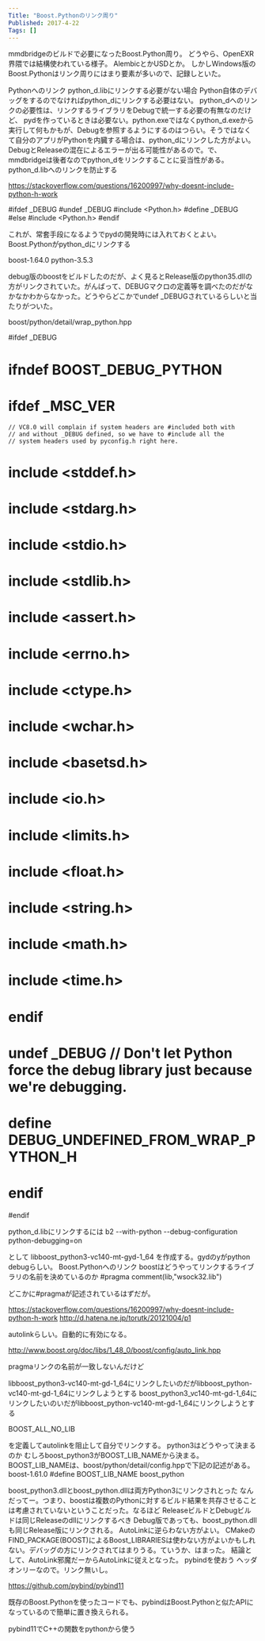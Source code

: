 ```yaml
---
Title: "Boost.Pythonのリンク周り"
Published: 2017-4-22
Tags: []
---
```


mmdbridgeのビルドで必要になったBoost.Python周り。
どうやら、OpenEXR界隈では結構使われている様子。
AlembicとかUSDとか。
しかしWindows版のBoost.Pythonはリンク周りにはまり要素が多いので、記録しといた。

Pythonへのリンク
python_d.libにリンクする必要がない場合
Python自体のデバッグをするのでなければpython_dにリンクする必要はない。
python_dへのリンクの必要性は、リンクするライブラリをDebugで統一する必要の有無なのだけど、
pydを作っているときは必要ない。python.exeではなくpython_d.exeから実行して何もかもが、Debugを参照するようにするのはつらい。そうではなくて自分のアプリがPythonを内臓する場合は、python_dにリンクした方がよい。DebugとReleaseの混在によるエラーが出る可能性があるので。で、mmdbridgeは後者なのでpython_dをリンクすることに妥当性がある。
python_d.libへのリンクを防止する

https://stackoverflow.com/questions/16200997/why-doesnt-include-python-h-work

#ifdef _DEBUG
  #undef _DEBUG
  #include <Python.h>
  #define _DEBUG
#else
  #include <Python.h>
#endif

これが、常套手段になるようでpydの開発時には入れておくとよい。
Boost.Pythonがpython_dにリンクする

boost-1.64.0
python-3.5.3

debug版のboostをビルドしたのだが、よく見るとRelease版のpython35.dllの方がリンクされていた。がんばって、DEBUGマクロの定義等を調べたのだがなかなかわからなかった。どうやらどこかでundef _DEBUGされているらしいと当たりがついた。

boost/python/detail/wrap_python.hpp

#ifdef _DEBUG
# ifndef BOOST_DEBUG_PYTHON
#  ifdef _MSC_VER  
    // VC8.0 will complain if system headers are #included both with
    // and without _DEBUG defined, so we have to #include all the
    // system headers used by pyconfig.h right here.
#   include <stddef.h>
#   include <stdarg.h>
#   include <stdio.h>
#   include <stdlib.h>
#   include <assert.h>
#   include <errno.h>
#   include <ctype.h>
#   include <wchar.h>
#   include <basetsd.h>
#   include <io.h>
#   include <limits.h>
#   include <float.h>
#   include <string.h>
#   include <math.h>
#   include <time.h>
#  endif
#  undef _DEBUG // Don't let Python force the debug library just because we're debugging.
#  define DEBUG_UNDEFINED_FROM_WRAP_PYTHON_H
# endif
#endif

python_d.libにリンクするには
b2 --with-python --debug-configuration python-debugging=on

として
libboost_python3-vc140-mt-gyd-1_64
を作成する。gydのyがpython debugらしい。
Boost.Pythonへのリンク
boostはどうやってリンクするライブラリの名前を決めているのか
#pragma comment(lib,"wsock32.lib")

どこかに#pragmaが記述されているはずだが。

https://stackoverflow.com/questions/16200997/why-doesnt-include-python-h-work
http://d.hatena.ne.jp/torutk/20121004/p1

autolinkらしい。自動的に有効になる。

http://www.boost.org/doc/libs/1_48_0/boost/config/auto_link.hpp

pragmaリンクの名前が一致しないんだけど

libboost_python3-vc140-mt-gd-1_64にリンクしたいのだがlibboost_python-vc140-mt-gd-1_64にリンクしようとする
boost_python3_vc140-mt-gd-1_64にリンクしたいのいだがlibboost_python-vc140-mt-gd-1_64にリンクしようとする

BOOST_ALL_NO_LIB

を定義してautolinkを阻止して自分でリンクする。
python3はどうやって決まるのか
むしろboost_python3がBOOST_LIB_NAMEから決まる。
BOOST_LIB_NAMEは、boost/python/detail/config.hppで下記の記述がある。
boost-1.61.0
#define BOOST_LIB_NAME boost_python

boost_python3.dllとboost_python.dllは両方Python3にリンクされとった
なんだってー。つまり、boostは複数のPythonに対するビルド結果を共存させることは考慮されていないということだった。なるほど
ReleaseビルドとDebugビルドは同じReleaseのdllにリンクするべき
Debug版であっても、boost_python.dllも同じRelease版にリンクされる。
AutoLinkに逆らわない方がよい。
CMakeのFIND_PACKAGE(BOOST)によるBoost_LIBRARIESは使わない方がよいかもしれない。デバッグの方にリンクされてはまりうる。ていうか、はまった。
結論として、AutoLink邪魔だーからAutoLinkに従えとなった。
pybindを使おう
ヘッダオンリーなので。リンク無いし。

https://github.com/pybind/pybind11

既存のBoost.Pythonを使ったコードでも、pybindはBoost.Pythonと似たAPIになっているので簡単に置き換えられる。

pybind11でC++の関数をpythonから使う

